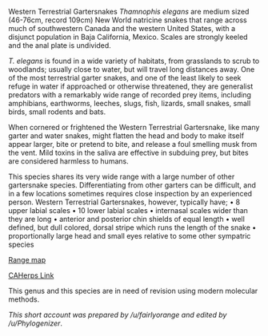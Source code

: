 Western Terrestrial Gartersnakes *Thamnophis elegans* are medium sized (46-76cm, record 109cm) New World natricine snakes that range across much of southwestern Canada and the western United States, with a disjunct population in Baja California, Mexico.  Scales are strongly keeled and the anal plate is undivided.  
 
*T. elegans* is found in a wide variety of habitats, from grasslands to scrub to woodlands; usually close to water, but will travel long distances away.  One of the most terrestrial garter snakes, and one of the least likely to seek refuge in water if approached or otherwise threatened, they are generalist predators with a remarkably wide range of recorded prey items, including amphibians, earthworms, leeches, slugs, fish, lizards, small snakes, small birds, small rodents and bats.
 
When cornered or frightened the Western Terrestrial Gartersnake, like many garter and water snakes, might flatten the head and body to make itself appear larger, bite or pretend to bite, and release a foul smelling musk from the vent.  Mild toxins in the saliva are effective in subduing prey, but bites are considered harmless to humans.
 
This species shares its very wide range with a large number of other gartersnake species.  Differentiating from other garters can be difficult, and in a few locations sometimes requires close inspection by an experienced person.  Western Terrestrial Gartersnakes, however, typically have;
• 8 upper labial scales
• 10 lower labial scales
• internasal scales wider than they are long
• anterior and posterior chin shields of equal length
• well defined, but dull colored, dorsal stripe which runs the length of the snake
• proportionally large head and small eyes relative to some other sympatric species
 
[Range map](https://lh3.googleusercontent.com/proxy/UjVRALApJYiXNKikPjfkog7W50Vvzi3pVSRhoKyHgFyn5R57Aku6D69NxDesCmq6tzfehmzjRj8ZJtDAfcR0gsYT77WeIFVyBW0Glp1kBMv22pxfAH6hpiX57Q)
 
[CAHerps Link](http://www.californiaherps.com/snakes/pages/t.e.elegans.html)

This genus and this species are in need of revision using modern molecular methods.

*This short account was prepared by /u/fairlyorange and edited by /u/Phylogenizer*.
